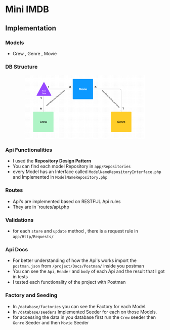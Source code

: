 # Mini IMDB




## Implementation

### Models
- Crew , Genre , Movie

### DB Structure

<div align="center">
    <img src="../images/DBstructure.PNG" height="200">
   
</div>


### Api Functionalities
- I used the **Repository Design Pattern**
- You can find each model Repository in `app/Repositories`
- every Model has an Interface called `ModelNameRepositoryInterface.php` and Implemented in `ModelNameRepository.php`

### Routes

- Api's are implemented based on RESTFUL Api rules
- They are in `routes/api.php


### Validations

- for each `store` and `update` method , there is a request rule in `app/Http/Requests/`

### Api Docs

- For better understanding of how the Api's works import the `postman.json` from `/project/Docs/Postman/` inside you postman
- You can see the `Api`, `Header` and `body` of each Api and the result that I got in tests
- I tested each functionality of the project with Postman

### Factory and Seeding
- In `/database/factories` you can see the Factory for each Model.
- In `/database/seeders` Implemented Seeder for each on those Models.
- for accessing the data in you database first run the `Crew` seeder then `Genre` Seeder and then `Movie` Seeder